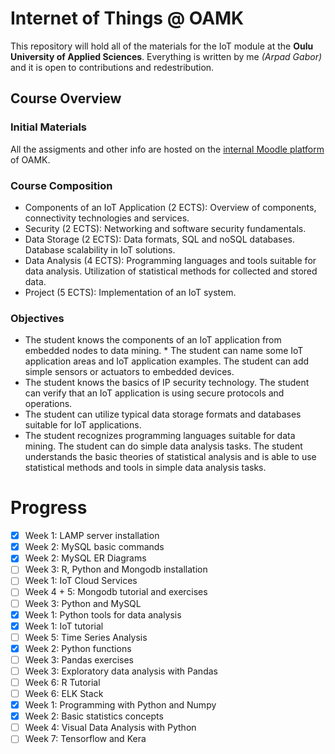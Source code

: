 # Internet of Things @ OAMK

This repository will hold all of the materials for the IoT module at the **Oulu University of Applied Sciences**. Everything is written by me _(Arpad Gabor)_ and it is open to contributions and redestribution.

## Course Overview

### Initial Materials

All the assigments and other info are hosted on the [internal Moodle platform](https://moodle.oamk.fi/course/view.php?id=6298#section-1) of OAMK.

### Course Composition

- Components of an IoT Application (2 ECTS): Overview of components, connectivity technologies and services.
- Security (2 ECTS): Networking and software security fundamentals.
- Data Storage (2 ECTS): Data formats, SQL and noSQL databases. Database scalability in IoT solutions.
- Data Analysis (4 ECTS): Programming languages and tools suitable for data analysis. Utilization of statistical methods for collected and stored data.
- Project (5 ECTS): Implementation of an IoT system.

### Objectives

- The student knows the components of an IoT application from embedded nodes to data mining. \* The student can name some IoT application areas and IoT application examples. The student can add simple sensors or actuators to embedded devices.
- The student knows the basics of IP security technology. The student can verify that an IoT application is using secure protocols and operations.
- The student can utilize typical data storage formats and databases suitable for IoT applications.
- The student recognizes programming languages suitable for data mining. The student can do simple data analysis tasks. The student understands the basic theories of statistical analysis and is able to use statistical methods and tools in simple data analysis tasks.

# Progress

- [x] Week 1: LAMP server installation
- [x] Week 2: MySQL basic commands
- [x] Week 2: MySQL ER Diagrams
- [ ] Week 3: R, Python and Mongodb installation
- [ ] Week 1: IoT Cloud Services
- [ ] Week 4 + 5: Mongodb tutorial and exercises
- [ ] Week 3: Python and MySQL
- [x] Week 1: Python tools for data analysis
- [x] Week 1: IoT tutorial
- [ ] Week 5: Time Series Analysis
- [x] Week 2: Python functions
- [ ] Week 3: Pandas exercises
- [ ] Week 3: Exploratory data analysis with Pandas
- [ ] Week 6: R Tutorial
- [ ] Week 6: ELK Stack
- [x] Week 1: Programming with Python and Numpy
- [x] Week 2: Basic statistics concepts
- [ ] Week 4: Visual Data Analysis with Python
- [ ] Week 7: Tensorflow and Kera
